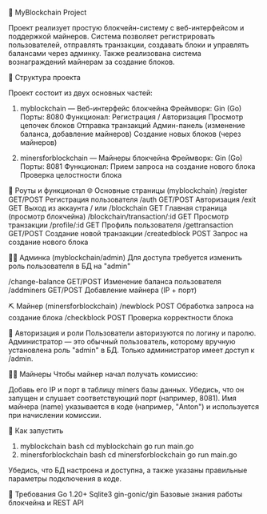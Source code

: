 🧾 MyBlockchain Project

Проект реализует простую блокчейн-систему с веб-интерфейсом и поддержкой майнеров.
Система позволяет регистрировать пользователей, отправлять транзакции, создавать блоки и управлять балансами через админку. Также реализована система вознаграждений майнерам за создание блоков.

📁 Структура проекта

Проект состоит из двух основных частей:

1. myblockchain — Веб-интерфейс блокчейна
Фреймворк: Gin (Go)
Порты: 8080
Функционал:
Регистрация / Авторизация
Просмотр цепочек блоков
Отправка транзакций
Админ-панель (изменение баланса, добавление майнеров)
Создание новых блоков (через майнеров)

2. minersforblockchain — Майнеры блокчейна
Фреймворк: Gin (Go)
Порты: 8081
Функционал:
Прием запроса на создание нового блока
Проверка целостности блока

🧪 Роуты и функционал
🌐 Основные страницы (myblockchain)
/register
GET/POST
Регистрация пользователя
/auth
GET/POST
Авторизация
/exit
GET
Выход из аккаунта
/
или
/blockchain
GET
Главная страница (просмотр блокчейна)
/blockchain/transaction/:id
GET
Просмотр транзакции
/profile/:id
GET
Профиль пользователя
/gettransaction
GET/POST
Создание новой транзакции
/createdblock
POST
Запрос на создание нового блока

👨‍💻 Админка (myblockchain/admin)
Для доступа требуется изменить роль пользователя в БД на "admin" 

/change-balance
GET/POST
Изменение баланса пользователя
/addminers
GET/POST
Добавление майнера (IP + порт)

⛏️ Майнер (minersforblockchain)
/newblock
POST
Обработка запроса на создание блока
/checkblock
POST
Проверка корректности блока

🔐 Авторизация и роли
Пользователи авторизуются по логину и паролю.
Администратор — это обычный пользователь, которому вручную установлена роль "admin" в БД.
Только администратор имеет доступ к /admin.

🧑‍🌾 Майнеры
Чтобы майнер начал получать комиссию:

Добавь его IP и порт в таблицу miners базы данных.
Убедись, что он запущен и слушает соответствующий порт (например, 8081).
Имя майнера (name) указывается в коде (например, "Anton") и используется при начислении комиссии.

🚀 Как запустить
1. myblockchain
bash
cd myblockchain
go run main.go
2. minersforblockchain
bash
cd minersforblockchain
go run main.go

Убедись, что БД настроена и доступна, а также указаны правильные параметры подключения в коде. 

🧰 Требования
Go 1.20+
Sqlite3
gin-gonic/gin
Базовые знания работы блокчейна и REST API
